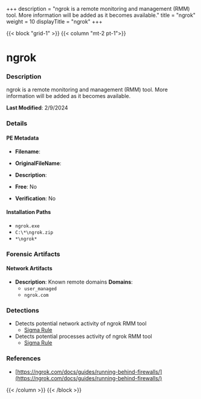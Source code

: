 +++
description = "ngrok is a remote monitoring and management (RMM) tool. More information will be added as it becomes available."
title = "ngrok"
weight = 10
displayTitle = "ngrok"
+++


{{< block "grid-1" >}}
{{< column "mt-2 pt-1">}}

# ngrok


### Description

ngrok is a remote monitoring and management (RMM) tool. More information will be added as it becomes available.



**Last Modified**: 2/9/2024

### Details


#### PE Metadata
- **Filename**: 
- **OriginalFileName**: 
- **Description**: 


- **Free**: No

- **Verification**: No




#### Installation Paths
- `ngrok.exe`
- `C:\*\ngrok.zip`
- `*\ngrok*`

### Forensic Artifacts




#### Network Artifacts
- **Description**: Known remote domains  **Domains**:
    - `user_managed`
    - `ngrok.com`


### Detections
- Detects potential network activity of ngrok RMM tool
  - [Sigma Rule](https://github.com/magicsword-io/LOLRMM/blob/main/detections/sigma/ngrok_network_sigma.yml)
- Detects potential processes activity of ngrok RMM tool
  - [Sigma Rule](https://github.com/magicsword-io/LOLRMM/blob/main/detections/sigma/ngrok_processes_sigma.yml)

### References
- [https://ngrok.com/docs/guides/running-behind-firewalls/](https://ngrok.com/docs/guides/running-behind-firewalls/)



{{< /column >}}
{{< /block >}}
